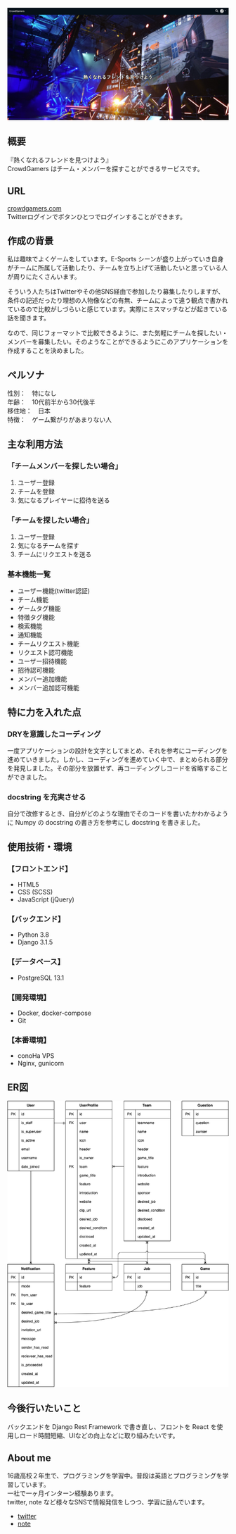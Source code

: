 ![メイン画像](readme/header.png)
## 概要
『熱くなれるフレンドを見つけよう』  
CrowdGamers はチーム・メンバーを探すことができるサービスです。


## URL
[crowdgamers.com](http://crowdgamers.com/)  
Twitterログインでボタンひとつでログインすることができます。



## 作成の背景
私は趣味でよくゲームをしています。E-Sports シーンが盛り上がっていき自身がチームに所属して活動したり、チームを立ち上げて活動したいと思っている人が周りにたくさんいます。  

そういう人たちはTwitterやその他SNS経由で参加したり募集したりしますが、条件の記述だったり理想の人物像などの有無、チームによって違う観点で書かれているので比較がしづらいと感じています。実際にミスマッチなどが起きている話を聞きます。  

なので、同じフォーマットで比較できるように、また気軽にチームを探したい・メンバーを募集したい。そのようなことができるようにこのアプリケーションを作成することを決めました。



## ペルソナ
性別：　特になし  
年齢：　10代前半から30代後半  
移住地：　日本  
特徴：　ゲーム繋がりがあまりない人  



## 主な利用方法

### 「チームメンバーを探したい場合」

1. ユーザー登録
2. チームを登録
3. 気になるプレイヤーに招待を送る

### 「チームを探したい場合」

1. ユーザー登録
2. 気になるチームを探す
3. チームにリクエストを送る



### 基本機能一覧

* ユーザー機能(twitter認証)
* チーム機能
* ゲームタグ機能
* 特徴タグ機能
* 検索機能
* 通知機能
* チームリクエスト機能
* リクエスト認可機能
* ユーザー招待機能
* 招待認可機能
* メンバー追加機能
* メンバー追加認可機能



## 特に力を入れた点

### DRYを意識したコーディング

一度アプリケーションの設計を文字としてまとめ、それを参考にコーディングを進めていきました。しかし、コーディングを進めていく中で、まとめられる部分を発見しました。その部分を放置せず、再コーディングしコードを省略することができました。


### docstring を充実させる

自分で改修するとき、自分がどのような理由でそのコードを書いたかわかるように Numpy の docstring の書き方を参考にし docstring を書きました。



## 使用技術・環境
### 【フロントエンド】

* HTML5
* CSS (SCSS)
* JavaScript (jQuery)


### 【バックエンド】

* Python 3.8
* Django 3.1.5



### 【データベース】

* PostgreSQL 13.1



### 【開発環境】

* Docker, docker-compose
* Git



### 【本番環境】

* conoHa VPS
* Nginx, gunicorn



## ER図

![ER図](readme/ER.png)


## 今後行いたいこと

バックエンドを Django Rest Framework で書き直し、フロントを React を使用しロード時間短縮、UIなどの向上などに取り組みたいです。



## About me

16歳高校２年生で、プログラミングを学習中。普段は英語とプログラミングを学習しています。  
一社で一ヶ月インターン経験あります。  
twitter, note など様々なSNSで情報発信をしつつ、学習に励んでいます。  

* [twitter](https://twitter.com/haruu_iq/)  
* [note](https://note.com/haruu_iq/)  
